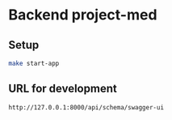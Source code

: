 # Backend project-med

## Setup
```bash
make start-app
```

## URL for development
```
http://127.0.0.1:8000/api/schema/swagger-ui
```